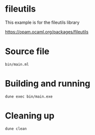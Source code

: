 # fileutils

This example is for the fileutils library

https://opam.ocaml.org/packages/fileutils

# Source file

`bin/main.ml`

# Building and running

`dune exec bin/main.exe`

# Cleaning up

`dune clean`
